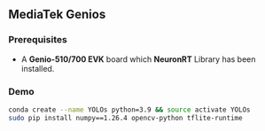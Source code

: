 ## MediaTek Genios

### Prerequisites

* A **Genio-510/700 EVK** board which **NeuronRT** Library has been installed.

### Demo
```bash
conda create --name YOLOs python=3.9 && source activate YOLOs
sudo pip install numpy==1.26.4 opencv-python tflite-runtime
```
